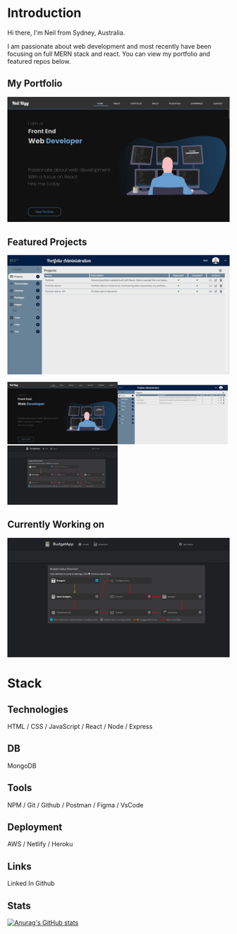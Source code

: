 # **Introduction**
Hi there, I'm Neil from Sydney, Australia.

I am passionate about web development and most recently have been focusing on full MERN stack and react. You can view my portfolio and featured repos below.

## **My Portfolio**

<div width="250px">

[![Portfolio](/images/portfolio-home.png)](https://www.neilrigg.com/)

</div>

## **Featured Projects**
[![alt portfolio](/images/portfolio-admin.png)](https://www.neilrigg.com/)

<img src="/images/portfolio-home.png " width="250px"><img src="/images/portfolio-admin.png" width="250px"><img src="/images/budget-app.png" width="250px">

## **Currently Working on**
[![alt portfolio](/images/budget-app.png)](https://www.neilrigg.com/)



# Stack 
## **Technologies**
HTML / CSS / JavaScript / React / Node / Express

## **DB**
MongoDB

## **Tools**
NPM / Git / Github / Postman / Figma / VsCode

## **Deployment** 
AWS / Netlify / Heroku


## **Links**
Linked In
Github

## **Stats**
[![Anurag's GitHub stats](https://github-readme-stats.vercel.app/api?username=rigglet)](https://github.com/anuraghazra/github-readme-stats)
